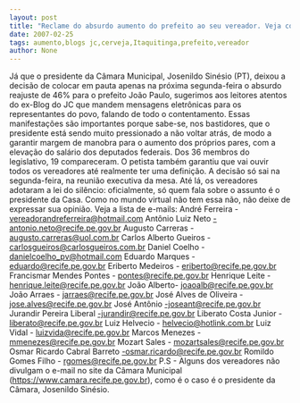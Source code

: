 ```yaml
---
layout: post
title: "Reclame do absurdo aumento do prefeito ao seu vereador. Veja como aqui no Blog "
date: 2007-02-25
tags: aumento,blogs jc,cerveja,Itaquitinga,prefeito,vereador
author: None
---
```

Já que o presidente da Câmara Municipal, Josenildo Sinésio (PT), deixou a decisão de colocar em pauta apenas na próxima segunda-feira o absurdo reajuste de 46% para o prefeito João Paulo, sugerimos aos leitores atentos do ex-Blog do JC que mandem mensagens eletrônicas para os representantes do povo, falando de todo o contentamento.
Essas manifestações são importantes porque sabe-se, nos bastidores, que o presidente está sendo muito pressionado a não voltar atrás, de modo a garantir margem de manobra para o aumento dos próprios pares, com a elevação do salário dos deputados federais.
Dos 36 membros do legislativo, 19 compareceram. 
O petista também garantiu que vai ouvir todos os vereadores até realmente ter uma definição. 
A decisão só sai na segunda-feira, na reunião executiva da mesa. 
Até lá, os vereadores adotaram a lei do silêncio: oficialmente, só quem fala sobre o assunto é o presidente da Casa.
Como no mundo virtual não tem essa não, não deixe de expressar sua opinião.
Veja a lista de e-mails: 
André Ferreira - vereadorandreferreira@hotmail.com
Antônio Luiz Neto -antonio.neto@recife.pe.gov.br
Augusto Carreras - augusto.carreras@uol.com.br
Carlos Alberto Gueiros - carlosgueiros@carlosgueiros.com.br
Daniel Coelho - danielcoelho_pv@hotmail.com
Eduardo Marques - eduardo@recife.pe.gov.br
Eriberto Medeiros - eriberto@recife.pe.gov.br
Francismar Mendes Pontes - pontes@recife.pe.gov.br
Henrique Leite - henrique.leite@recife.pe.gov.br
João Alberto- joaoalb@recife.pe.gov.br
João Arraes - jarraes@recife.pe.gov.br
José Alves de Oliveira - jose.alves@recife.pe.gov.br
José Antônio -joseant@recife.pe.gov.br
Jurandir Pereira Liberal -jurandir@recife.pe.gov.br
Liberato Costa Junior - liberato@recife.pe.gov.br
Luiz Helvecio - helvecio@hotlink.com.br
Luiz Vidal - luizvida@recife.pe.gov.br
Marcos Menezes - mmenezes@recife.pe.gov.br
Mozart Sales - mozartsales@recife.pe.gov.br
Osmar Ricardo Cabral Barreto -osmar.ricardo@recife.pe.gov.br
Romildo Gomes Filho - rgomes@recife.pe.gov.br
P.S - Alguns dos vereadores não divulgam o e-mail no site da Câmara Municipal (https://www.camara.recife.pe.gov.br), como é o caso é o presidente da Câmara, Josenildo Sinésio. 